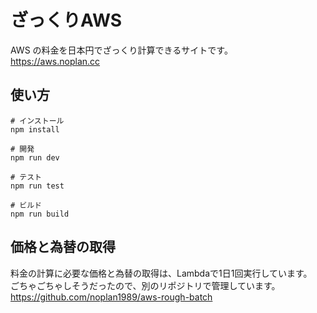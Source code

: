 # ざっくりAWS
AWS の料金を日本円でざっくり計算できるサイトです。  
https://aws.noplan.cc

## 使い方
```
# インストール
npm install

# 開発
npm run dev

# テスト
npm run test

# ビルド
npm run build
```

## 価格と為替の取得
料金の計算に必要な価格と為替の取得は、Lambdaで1日1回実行しています。  
ごちゃごちゃしそうだったので、別のリポジトリで管理しています。  
https://github.com/noplan1989/aws-rough-batch